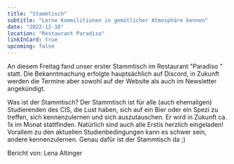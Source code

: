 ```yaml
---
title: "Stammtisch"
subtitle: "Lerne Kommilitionen in gemütlicher Atmosphäre kennen"
date: "2022-12-10"
location: "Restaurant Paradiso"
linkInCard: true
upcoming: false
---
```


An diesem Freitag fand unser erster Stammtisch im Restaurant "Paradiso " statt. Die Bekanntmachung erfolgte hauptsächlich auf Discord, in Zukunft werden die Termine aber sowohl auf der Website als auch im Newsletter angekündigt.


Was ist der Stammtisch?
Der Stammtisch ist für alle (auch ehemaligen) Studierenden des CIS, die Lust haben, sich auf ein Bier oder ein Spezi zu treffen, sich kennenzulernen und sich auszutauschen. Er wird in Zukunft ca. 1x im Monat stattfinden. Natürlich sind auch alle Erstis herzlich eingeladen! Vorallem zu den aktuellen Studienbedingungen kann es schwer sein, andere kennenzulernen. Genau dafür ist der Stammtisch da ;)


Bericht von: Lena Altinger